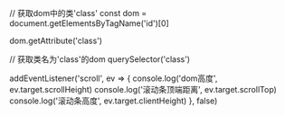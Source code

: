<div id="id" class="class"></div>

// 获取dom中的类'class'
const dom = document.getElementsByTagName('id')[0]

dom.getAttribute('class')


// 获取类名为'class'的dom
querySelector('class')

addEventListener('scroll', ev => {
    console.log('dom高度', ev.target.scrollHeight)
    console.log('滚动条顶端距离', ev.target.scrollTop)
    console.log('滚动条高度', ev.target.clientHeight)
}, false)